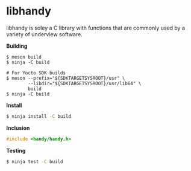 # libhandy

libhandy is soley a C library with functions that are commonly
used by a variety of underview software.

**Building**
```
$ meson build
$ ninja -C build

# For Yocto SDK builds
$ meson --prefix="${SDKTARGETSYSROOT}/usr" \
        --libdir="${SDKTARGETSYSROOT}/usr/lib64" \
        build
$ ninja -C build
```

**Install**
```sh
$ ninja install -C build
```

**Inclusion**
```C
#include <handy/handy.h>
```

**Testing**
```sh
$ ninja test -C build
```

